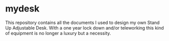 # mydesk
This repository contains all the documents I used to design my own Stand Up Adjustable Desk.
With a one year lock down and/or teleworking this kind of equipment is no longer a luxury but a necessity.
